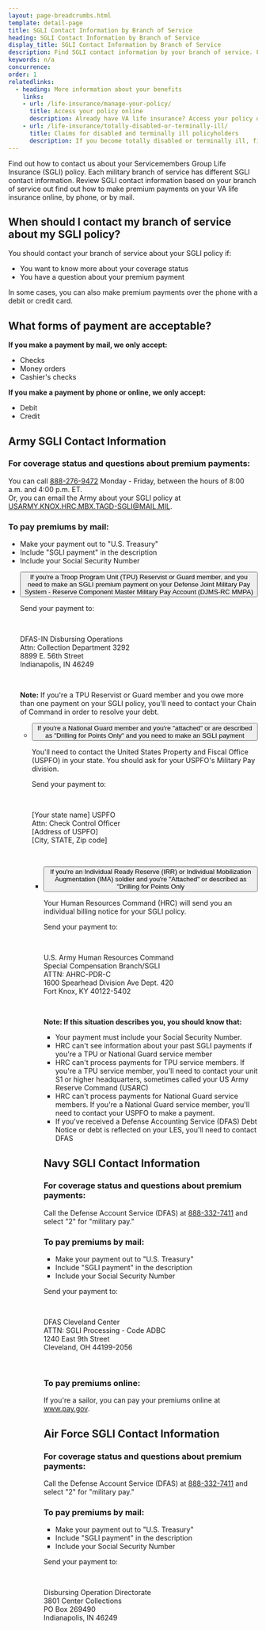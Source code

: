 ```yaml
---
layout: page-breadcrumbs.html
template: detail-page
title: SGLI Contact Information by Branch of Service
heading: SGLI Contact Information by Branch of Service
display_title: SGLI Contact Information by Branch of Service
description: Find SGLI contact information by your branch of service. Find out how to make premium payments on your VA life insurance online, by phone, or by mail. 
keywords: n/a
concurrence: 
order: 1
relatedlinks:
  - heading: More information about your benefits
    links:
    - url: /life-insurance/manage-your-policy/
      title: Access your policy online
      description: Already have VA life insurance? Access your policy online.
    - url: /life-insurance/totally-disabled-or-terminally-ill/
      title: Claims for disabled and terminally ill policyholders
      description: If you become totally disabled or terminally ill, find out if you can get certain benefits.
---
```


<div class="va-introtext">

Find out how to contact us about your Servicemembers Group Life Insurance (SGLI) policy. Each military branch of service has different SGLI contact information. Review SGLI contact information based on your branch of service out find out how to make premium payments on your VA life insurance online, by phone, or by mail. 

</div>

## When should I contact my branch of service about my SGLI policy?

You should contact your branch of service about your SGLI policy if:

- You want to know more about your coverage status
- You have a question about your premium payment

In some cases, you can also make premium payments over the phone with a debit or credit card. 

## What forms of payment are acceptable?

**If you make a payment by mail, we only accept:**

- Checks
- Money orders
- Cashier's checks

**If you make a payment by phone or online, we only accept:** 

- Debit
- Credit

## Army SGLI Contact Information

### For coverage status and questions about premium payments: 

You can call <a href="tel:+18882769472">888-276-9472</a> Monday - Friday, between the hours of 8:00 a.m. and 4:00 p.m. ET.
<br>
Or, you can email the Army about your SGLI policy at <a href="mailto:USARMY.KNOX.HRC.MBX.TAGD-SGLI@MAIL.MIL">USARMY.KNOX.HRC.MBX.TAGD-SGLI@MAIL.MIL</a>.

### To pay premiums by mail: 

- Make your payment out to "U.S. Treasury"
- Include "SGLI payment" in the description
- Include your Social Security Number


<ul class="usa-accordion">
<li>
<button class="usa-button-unstyled usa-accordion-button" aria-controls="djms-rc-mmpa">If you're a Troop Program Unit (TPU) Reservist or Guard member, and you need to make an SGLI premium payment on your Defense Joint Military Pay System - Reserve Component Master Military Pay Account (DJMS-RC MMPA)</button>
<div id="djms-rc-mmpa" class="usa-accordion-content">

Send your payment to: 

<br>
 <p class="va-address-block">
    DFAS-IN Disbursing Operations<br>
    Attn: Collection Department 3292<br>
    8899 E. 56th Street<br>
    Indianapolis, IN 46249<br>
</p>
<br>

**Note:** If you're a TPU Reservist or Guard member and you owe more than one payment on your SGLI policy, you'll need to contact your Chain of Command in order to resolve your debt. 

</div>
</li>

<ul class="usa-accordion">
<li>
<button class="usa-button-unstyled usa-accordion-button" aria-controls="ng-attached">If you're a National Guard member and you're "attached" or are described as "Drilling for Points Only" and you need to make an SGLI payment</button>
<div id="ng-attached" class="usa-accordion-content">


You'll need to contact the United States Property and Fiscal Office (USPFO) in your state. You should ask for your USPFO's Military Pay division. 

Send your payment to: 

<br>
 <p class="va-address-block">
    [Your state name] USPFO <br>
    Attn: Check Control Officer<br>
    [Address of USPFO]<br>
    [City, STATE, Zip code] <br>
</p>
<br>


</div>
</li>

<ul class="usa-accordion">
<li>
<button class="usa-button-unstyled usa-accordion-button" aria-controls="ng-attached">If you're an Individual Ready Reserve (IRR) or Individual Mobilization Augmentation (IMA) soldier and you're "Attached" or described as "Drilling for Points Only</button>
<div id="ng-attached" class="usa-accordion-content">


Your Human Resources Command (HRC) will send you an individual billing notice for your SGLI policy. <br>

Send your payment to: 

<br>
 <p class="va-address-block">
    U.S. Army Human Resources Command <br>
    Special Compensation Branch/SGLI<br>
    ATTN: AHRC-PDR-C<br>
    1600 Spearhead Division Ave Dept. 420 <br>
    Fort Knox, KY 40122-5402
</p>
<br>

**Note: If this situation describes you, you should know that:** <br>

- Your payment must include your Social Security Number. 
- HRC can't see information about your past SGLI payments if you're a TPU or National Guard service member 
- HRC can't process payments for TPU service members. If you're a TPU service member, you'll need to contact your unit S1 or higher headquarters, sometimes called your US Army Reserve Command (USARC) 
- HRC can't process payments for National Guard service members. If you're a National Guard service member, you'll need to contact your USPFO to make a payment. 
- If you've received a Defense Accounting Service (DFAS) Debt Notice or debt is reflected on your LES, you'll need to contact DFAS

</div>
</li>



## Navy SGLI Contact Information

### For coverage status and questions about premium payments: 

Call the Defense Account Service (DFAS) at <a href="tel:+18883327411">888-332-7411</a> and select "2" for "military pay." 


### To pay premiums by mail: 

- Make your payment out to "U.S. Treasury"
- Include "SGLI payment" in the description
- Include your Social Security Number


Send your payment to:

<br>
 <p class="va-address-block">
    DFAS Cleveland Center <br>
    ATTN: SGLI Processing - Code ADBC<br>
    1240 East 9th Street<br>
    Cleveland, OH 44199-2056
</p>
<br>

### To pay premiums online:

If you're a sailor, you can pay your premiums online at <a href="https://www.pay.gov">www.pay.gov</a>.

## Air Force SGLI Contact Information

### For coverage status and questions about premium payments: 

Call the Defense Account Service (DFAS) at <a href="tel:+18883327411">888-332-7411</a> and select "2" for "military pay." 

### To pay premiums by mail: 

- Make your payment out to "U.S. Treasury"
- Include "SGLI payment" in the description
- Include your Social Security Number


Send your payment to:

<br>
 <p class="va-address-block">
    Disbursing Operation Directorate <br>
    3801 Center Collections<br>
    PO Box 269490<br>
    Indianapolis, IN  46249
</p>
<br>


